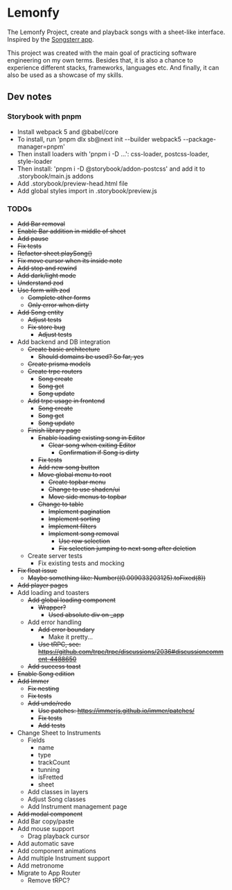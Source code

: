 # Lemonfy

The Lemonfy Project, create and playback songs with a sheet-like interface.
Inspired by the [Songsterr app](https://www.songsterr.com/).

This project was created with the main goal of practicing software engineering on my own terms.
Besides that, it is also a chance to experience different stacks, frameworks, languages etc.
And finally, it can also be used as a showcase of my skills.

## Dev notes

### Storybook with pnpm

- Install webpack 5 and @babel/core
- To install, run 'pnpm dlx sb@next init --builder webpack5 --package-manager=pnpm'
- Then install loaders with 'pnpm i -D ...': css-loader, postcss-loader, style-loader
- Then install: 'pnpm i -D @storybook/addon-postcss' and add it to .storybook/main.js addons
- Add .storybook/preview-head.html file
- Add global styles import in .storybook/preview.js

### TODOs

- <s>Add Bar removal</s>
- <s>Enable Bar addition in middle of sheet</s>
- <s>Add pause</s>
- <s>Fix tests</s>
- <s>Refactor sheet.playSong()</s>
- <s>Fix move cursor when its inside note</s>
- <s>Add stop and rewind</s>
- <s>Add dark/light mode</s>
- <s>Understand zod</s>
- <s>Use form with zod</s>
  - <s>Complete other forms</s>
  - <s>Only error when dirty</s>
- <s>Add Song entity</s>
  - <s>Adjust tests</s>
  - <s>Fix store bug</s>
    - <s>Adjust tests</s>
- Add backend and DB integration
  - <s>Create basic architecture</s>
    - <s>Should domains be used? So far, yes</s>
  - <s>Create prisma models</s>
  - <s>Create trpc routers</s>
    - <s>Song create</s>
    - <s>Song get</s>
    - <s>Song update</s>
  - <s>Add trpc usage in frontend</s>
    - <s>Song create</s>
    - <s>Song get</s>
    - <s>Song update</s>
  - <s>Finish library page</s>
    - <s>Enable loading existing song in Editor</s>
      - <s>Clear song when exiting Editor</s>
        - <s>Confirmation if Song is dirty</s>
    - <s>Fix tests</s>
    - <s>Add new song button</s>
    - <s>Move global menu to root</s>
      - <s>Create topbar menu</s>
      - <s>Change to use shadcn/ui</s>
      - <s>Move side menus to topbar</s>
    - <s>Change to table</s>
      - <s>Implement pagination</s>
      - <s>Implement sorting</s>
      - <s>Implement filters</s>
      - <s>Implement song removal</s>
        - <s>Use row selection</s>
        - <s>Fix selection jumping to next song after deletion</s>
  - Create server tests
    - Fix existing tests and mocking
- <s>Fix float issue</s>
  - <s>Maybe something like: Number((0.009033203125).toFixed(8))</s>
- <s>Add player pages</s>
- Add loading and toasters
  - <s>Add global loading component</s>
    - <s>Wrapper?</s>
      - <s>Used absolute div on \_app</s>
  - Add error handling
    - <s>Add error boundary</s>
      - Make it pretty...
    - <s>Use tRPC, see: https://github.com/trpc/trpc/discussions/2036#discussioncomment-4488650</s>
  - <s>Add success toast</s>
- <s>Enable Song edition</s>
- <s>Add Immer</s>
  - <s>Fix nesting</s>
  - <s>Fix tests</s>
  - <s>Add undo/redo</s>
    - <s>Use patches: https://immerjs.github.io/immer/patches/</s>
    - <s>Fix tests</s>
    - <s>Add tests</s>
- Change Sheet to Instruments
  - Fields
    - name
    - type
    - trackCount
    - tunning
    - isFretted
    - sheet
  - Add classes in layers
  - Adjust Song classes
  - Add Instrument management page
- <s>Add modal component</s>
- Add Bar copy/paste
- Add mouse support
  - Drag playback cursor
- Add automatic save
- Add component animations
- Add multiple Instrument support
- Add metronome
- Migrate to App Router
  - Remove tRPC?
